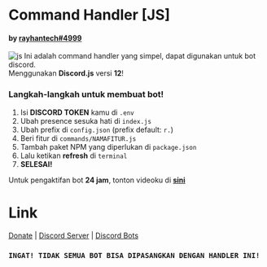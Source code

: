 # Command Handler [JS]
#### by [rayhantech#4999](https://discord.gg/6NpEfbM)
                                     
![js](https://cdn.discordapp.com/emojis/721378913749565452.png?v=1)
Ini adalah command handler yang simpel, dapat digunakan untuk bot discord.     
Menggunakan **Discord.js** versi **12**!

### Langkah-langkah untuk membuat bot!
1. Isi **DISCORD TOKEN** kamu di `.env`                                                                                                                                              
2. Ubah presence sesuka hati di `index.js`                                                                       
3. Ubah prefix di `config.json` (prefix default: `r.`)                                                                       
4. Beri fitur di `commands/NAMAFITUR.js`                                                                       
5. Tambah paket NPM yang diperlukan di `package.json`                                                                       
5. Lalu ketikan **refresh** di `terminal`
7. **SELESAI!**
                                                                                                                                                  
Untuk pengaktifan bot **24 jam**, tonton videoku di **[sini](https://youtube.com/rayhantech)**
# Link
[Donate](https://saweria.co/donate/rayhantech) | [Discord Server](https://discord.gg/6NpEfbM) | [Discord Bots](https://top.gg/user/585371124766998528)

### `INGAT! TIDAK SEMUA BOT BISA DIPASANGKAN DENGAN HANDLER INI!`
